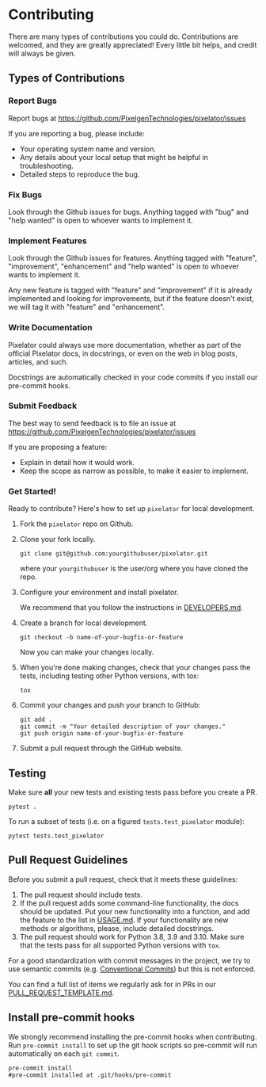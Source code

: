 # Contributing

There are many types of contributions you could do. Contributions are welcomed,
and they are greatly appreciated! Every little bit helps, and credit will always be given.

## Types of Contributions

### Report Bugs

Report bugs at https://github.com/PixelgenTechnologies/pixelator/issues

If you are reporting a bug, please include:

* Your operating system name and version.
* Any details about your local setup that might be helpful in troubleshooting.
* Detailed steps to reproduce the bug.

### Fix Bugs

Look through the Github issues for bugs. Anything tagged with "bug" and "help
wanted" is open to whoever wants to implement it.

### Implement Features

Look through the Github issues for features. Anything tagged with "feature", "improvement",
"enhancement" and "help wanted" is open to whoever wants to implement it.

Any new feature is tagged with "feature" and "improvement" if it is already implemented and
looking for improvements, but if the feature doesn't exist, we will tag it with "feature" and
"enhancement".

### Write Documentation

Pixelator could always use more documentation, whether as part of the
official Pixelator docs, in docstrings, or even on the web in blog posts,
articles, and such.

Docstrings are automatically checked in your code commits if you install our pre-commit hooks.

### Submit Feedback

The best way to send feedback is to file an issue at https://github.com/PixelgenTechnologies/pixelator/issues

If you are proposing a feature:

* Explain in detail how it would work.
* Keep the scope as narrow as possible, to make it easier to implement.

### Get Started!

Ready to contribute? Here's how to set up ``pixelator`` for local development.

1. Fork the `pixelator` repo on Github.

2. Clone your fork locally.

    ```shell
    git clone git@github.com:yourgithubuser/pixelator.git
    ```

    where your `yourgithubuser` is the user/org where you have cloned the repo.

3. Configure your environment and install pixelator.

   We recommend that you follow the instructions in [DEVELOPERS.md](DEVELOPERS.md).

4. Create a branch for local development.

    ```shell
    git checkout -b name-of-your-bugfix-or-feature
    ```

   Now you can make your changes locally.

5. When you're done making changes, check that your changes pass the
   tests, including testing other Python versions, with tox:

    ```shell
    tox
    ```

6. Commit your changes and push your branch to GitHub:

    ```shell
    git add .
    git commit -m "Your detailed description of your changes."
    git push origin name-of-your-bugfix-or-feature
    ```

7. Submit a pull request through the GitHub website.

## Testing

Make sure **all** your new tests and existing tests pass before you create a PR.

```shell
pytest .
```

To run a subset of tests (i.e. on a figured `tests.test_pixelator` module):

```shell
pytest tests.test_pixelator
```

## Pull Request Guidelines

Before you submit a pull request, check that it meets these guidelines:

1. The pull request should include tests.
2. If the pull request adds some command-line functionality, the docs should
   be updated. Put your new functionality into a function, and add the
   feature to the list in [USAGE.md](USAGE.md). If your functionality are
   new methods or algorithms, please, include detailed docstrings.
3. The pull request should work for Python 3.8, 3.9 and 3.10.
   Make sure that the tests pass for all supported Python versions with `tox`.

For a good standardization with commit messages in the project, we try to use semantic commits (e.g.
[Conventional Commits](https://www.conventionalcommits.org/en/)) but this is not
enforced.

You can find a full list of items we regularly ask for in PRs in our [PULL_REQUEST_TEMPLATE.md](./.github/PULL_REQUEST_TEMPLATE.md).

## Install pre-commit hooks

We strongly recommend installing the pre-commit hooks when contributing. Run `pre-commit install` to set up the git hook scripts so pre-commit will run automatically on each `git commit`.

```shell
pre-commit install
#pre-commit installed at .git/hooks/pre-commit
```
